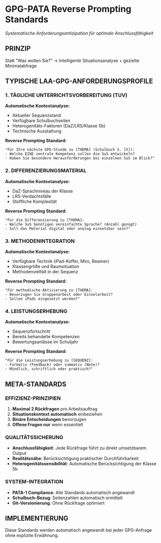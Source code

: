 # GPG-PATA Reverse Prompting Standards
*Systematische Anforderungsantizipation für optimale Anschlussfähigkeit*

## PRINZIP
Statt "Was wollen Sie?" → Intelligente Situationsanalyse + gezielte Minimalabfrage

## TYPISCHE LAA-GPG-ANFORDERUNGSPROFILE

### 1. TÄGLICHE UNTERRICHTSVORBEREITUNG (TUV)
**Automatische Kontextanalyse:**
- Aktueller Sequenzstand
- Verfügbare Schulbuchseiten  
- Heterogenitäts-Faktoren (DaZ/LRS/Klasse 5b)
- Technische Ausstattung

**Reverse Prompting Standard:**
```
"Für Ihre nächste GPG-Stunde zu [THEMA] (Schulbuch S. [X]):
- Welche EINE zentrale Kompetenz sollen die SuS entwickeln?
- Haben Sie besondere Herausforderungen bei einzelnen SuS im Blick?"
```

### 2. DIFFERENZIERUNGSMATERIAL
**Automatische Kontextanalyse:**
- DaZ-Sprachniveau der Klasse
- LRS-Verdachtsfälle
- Stoffliche Komplexität

**Reverse Prompting Standard:**
```
"Für die Differenzierung zu [THEMA]:
- Welche SuS benötigen vereinfachte Sprache? (Anzahl genügt)
- Soll das Material digital oder analog einsetzbar sein?"
```

### 3. METHODENINTEGRATION
**Automatische Kontextanalyse:**
- Verfügbare Technik (iPad-Koffer, Miro, Beamer)
- Klassengröße und Raumsituation
- Methodenvielfalt in der Sequenz

**Reverse Prompting Standard:**
```
"Für methodische Aktivierung zu [THEMA]:
- Bevorzugen Sie Gruppenarbeit oder Einzelarbeit?
- Sollen iPads eingesetzt werden?"
```

### 4. LEISTUNGSERHEBUNG
**Automatische Kontextanalyse:**
- Sequenzfortschritt
- Bereits behandelte Kompetenzen
- Bewertungsanlässe im Schuljahr

**Reverse Prompting Standard:**
```
"Für die Leistungserhebung zu [SEQUENZ]:
- Formativ (Feedback) oder summativ (Note)?
- Mündlich, schriftlich oder praktisch?"
```

## META-STANDARDS

### EFFIZIENZ-PRINZIPIEN
1. **Maximal 2 Rückfragen** pro Arbeitsauftrag
2. **Situationskontext automatisch** einbeziehen
3. **Binäre Entscheidungen** bevorzugen
4. **Offene Fragen nur** wenn essentiell

### QUALITÄTSSICHERUNG
- **Anschlussfähigkeit**: Jede Rückfrage führt zu direkt umsetzbarem Output
- **Realitätsnähe**: Berücksichtigung praktischer Durchführbarkeit
- **Heterogenitätssensibilität**: Automatische Berücksichtigung der Klasse 5b

### SYSTEM-INTEGRATION
- **PATA-1 Compliance**: Alle Standards automatisch angewandt
- **Schulbuch-Bezug**: Seitenzahlen automatisch ermittelt
- **Git-Versionierung**: Ohne Rückfrage optimiert

## IMPLEMENTIERUNG
Diese Standards werden automatisch angewandt bei jeder GPG-Anfrage ohne explizite Erwähnung.
